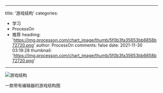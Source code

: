 
---
title: '游戏结构'
categories: 
 - 学习
 - ProcessOn
 - 推荐
headimg: 'https://img.processon.com/chart_image/thumb/5f0b3fa35653bb6858b72720.png'
author: ProcessOn
comments: false
date: 2021-11-30 03:19:28
thumbnail: 'https://img.processon.com/chart_image/thumb/5f0b3fa35653bb6858b72720.png'
---

<div>   
<img class="thumb" alt="游戏结构" src="https://img.processon.com/chart_image/thumb/5f0b3fa35653bb6858b72720.png" referrerpolicy="no-referrer">
<p>一款带有编辑器的游戏结构图</p>  
</div>
            